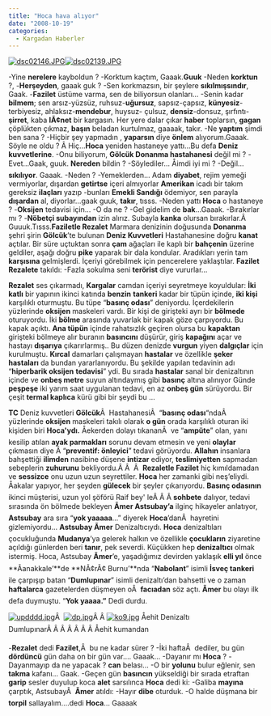 ```yaml
---
title: "Hoca hava alıyor"
date: "2008-10-19"
categories: 
  - Kargadan Haberler
---
```


[![dsc02146.JPG](/uploads/2008/10/dsc02146.JPG)](/uploads/2008/10/dsc02146.jpg "dsc02146.JPG")[![dsc02139.JPG](/uploads/2008/10/dsc02139.JPG)](/uploads/2008/10/dsc02139.jpg "dsc02139.JPG")

\-Yine **nerelere** kayboldun ? -Korktum kaçtım, Gaaak.**Guuk** -Neden **korktun** ?, -**Herşeyden**, gaaak guk ? -Sen korkmazsın, bir şeylere **sıkılmışsındır**, Gaak. -**Fazilet** üstüme varma, sen de biliyorsun olanları… -Senin kadar **bilmem**; sen arsız-yüzsüz, ruhsuz-**uğursuz**, sapsız-çapsız, **künyesiz**\-terbiyesiz, ahlaksız-**mendebur**, huysuz- çulsuz, **densiz**\-donsuz, şırfıntı-**şirret**, kaba **lÃ¢net** bir kargasın. Her yere dalar çıkar **haber** toplarsın, **gagan** çöplükten çıkmaz, **başın** beladan kurtulmaz, gaaaak, takır. -Ne **yaptım** şimdi ben sana ? -Hiçbir şey yapmadın , **yaparsın** diye **önlem** alıyorum.Gaaak. Söyle ne oldu ? Â Hiç…**Hoca** yeniden hastaneye yattı…Bu defa **Deniz kuvvetlerine**. -Onu biliyorum, **Gölcük Donanma hastahanesi** değil mi ? -Evet…Gaak, guuk. **Nereden** bildin ? -Söylediler… Åimdi iyi mi ? -Değil…**sıkılıyor**. Gaaak. -Neden ? -Yemeklerden… Adam **diyabet**, rejim yemeği vermiyorlar, dışardan **getirtse** içeri almıyorlar **Amerikan** icadı bir takım gereksiz **ilaçları** yazıp -bunları **Emekli Sandığı** ödemiyor, sen parayla **dışardan** al, diyorlar…gaak guuk, **takır**, tısss. -Neden yattı **Hoca** o hastaneye ? -**Oksijen** tedavisi için… -O da ne ? -Gel gidelim de **bak**…Gaaak. -Bırakırlar mı ? -**Nöbetçi subayından** izin alırız. Subayla **kanka** olursan bırakırlar.Â  Guuuk.Tısss.**Faziletle Rezalet** Marmara denizinin doğusunda **Donanma** şehri şirin **Gölcük**’te bulunan **Deniz Kuvvetleri** Hastahanesine doğru **kanat** açtılar. Bir süre uçtuktan sonra **çam** ağaçları ile kaplı bir **bahçenin** üzerine geldiler, aşağı doğru **pike** yaparak bir dala kondular. Aradıkları yerin tam **karşısına** gelmişlerdi. İçeriyi görebilmek için pencerelere yaklaştılar. **Fazilet Rezalete** takıldı: -Fazla sokulma seni **terörist** diye vururlar…

**Rezalet** ses çıkarmadı, **Kargalar** camdan içeriyi seyretmeye koyuldular: **İki katlı** bir yapının ikinci katında **benzin** **tankeri** kadar bir tüpün içinde, **iki kişi** karşılıklı oturmuştu. Bu tüpe “**basınç odası**” deniyordu. İçerdekilerin yüzlerinde **oksijen** maskeleri vardı. Bir kişi de girişteki ayrı bir **bölmede** oturuyordu. İki **bölme** arasında yuvarlak bir kapak göze çarpıyordu. Bu kapak açıktı. **Ana tüpün** içinde rahatsızlık geçiren olursa bu **kapaktan** girişteki bölmeye alır buranın **basıncını** düşürür, giriş **kapağını** açar ve hastayı **dışarıya** çıkarırlarmış.. Bu düzen denizde **vurgun** yiyen **dalgıçlar** için kurulmuştu. **Kırcal** damarları çalışmayan **hastalar** ve özellikle **şeker** **hastaları** da bundan yararlanıyordu. Bu şekilde yapılan tedavinin adı “**hiperbarik oksijen** **tedavisi**” ydi. Bu sırada **hastalar** sanal bir denizaltının içinde ve **onbeş metre** suyun altındaymış gibi **basınç** altına alınıyor Günde **peşpeşe** iki yarım saat uygulanan tedavi, en az **onbeş gün** sürüyordu. Bir çeşit **termal kaplıca** kürü gibi bir şeydi bu …

**TC** Deniz kuvvetleri **Gölcük**Â  HastahanesiÂ  “**basınç odası**“ndaÂ  yüzlerinde **oksijen** maskeleri takılı olarak **o gün** orada karşılıklı oturan iki kişiden biri **Hoca'ydı.** Åekerden dolayı tıkananÂ  ve “**ampüte**” olan, yanı kesilip atılan **ayak parmakları** sorunu devam etmesin ve yeni **olaylar** çıkmasın diye Â “**preventif: önleyici**” tedavi görüyordu. **Allahın** insanlara bahşettiği **ilimden** nasibine düşene **intizar** ediyor, **teslimiyetten** sapmadan sebeplerin **zuhurunu** bekliyordu.Â Â  Â  **Rezaletle Fazilet** hiç kımıldamadan ve **sessizce** onu uzun uzun seyrettiler. **Hoca** her zamanki gibi neş’eliydi. Åakalar yapıyor, her şeyden **gülecek** bir şeyler çıkarıyordu. **Basınç odasının** ikinci müşterisi, uzun yol şöförü Raif bey' leÂ Â Â **sohbete** dalıyor, tedavi sırasında ön bölmede bekleyen **Ãmer Astsubay’a** ilginç hikayeler anlatıyor, **Astsubay** ara sıra “**yok yaaaaa**…” diyerek **Hoca**’danÂ  hayretini gizlemiyordu… **Astsubay Ãmer** Denizaltıcıydı. **Hoca** denizaltıları çocukluğunda **Mudanya**’ya gelerek halkın ve özellikle **çocukların** ziyaretine açıldığı günlerden beri **tanır**, pek severdi. Küçükken hep **denizaltıcı** olmak istermiş. Hoca, Astsubay **Ãmer**’e, yaşadığımız devirden yaklaşık **elli yıl** önce **Ãanakkale’**de **NÃ¢rÃ¢ Burnu’**nda “**Nabolant**” isimli **İsveç tankeri** ile çarpışıp batan “**Dumlupınar**” isimli denizaltı’dan bahsetti ve o zaman **haftalarca** gazetelerden düşmeyen oÂ  **facıadan** söz açtı. **Ãmer** bu olayı ilk defa duymuştu. “**Yok yaaaa.”** Dedi durdu.[](/uploads/2008/10/updddd.jpg "updddd.jpg")

[![updddd.jpg](/uploads/2008/10/updddd.jpg)](/uploads/2008/10/updddd.jpg "updddd.jpg")Â  [![dp.jpg](/uploads/2008/10/dp.jpg)](/uploads/2008/10/dp.jpg "dp.jpg")Â Â [![ko9.jpg](/uploads/2008/10/ko9.jpg)](/uploads/2008/10/ko9.jpg "ko9.jpg") Åehit Denizaltı DumlupınarÂ Â Â Â Â Â Â Åehit kumandan

\-**Rezalet** dedi **Fazilet**,Â  bu ne kadar sürer ? -İki haftaÂ  dediler, bu gün **dördüncü** gün daha on bir gün var…. Gaaak… -Dayanır mı **Hoca** ? -Dayanmayıp da ne yapacak ? **can** belası… -O bir **yolunu** bulur eğlenir, sen **takma** kafanı… Gaak. -Geçen gün **basıncın** yükseldiği bir sırada etraftan **garip** sesler duyulup koca **alet** sarsılınca **Hoca** dedi ki: -Galiba **mayına** çarptık, AstsubayÂ  **Ãmer** atıldı: -Hayır **dibe** oturduk. -O halde düşmana bir **torpil** sallayalım….dedi **Hoca**… Gaaaak
